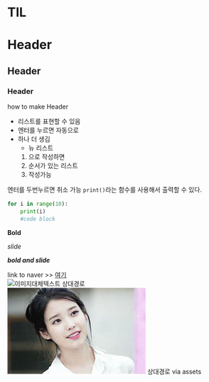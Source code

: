 # TIL
   # Header
   ## Header
   ### Header
   
   how to make Header

- 리스트를 표현할 수 있음
- 엔터를 누르면 자동으로
- 하나 더 생김
   - 뉴 리스트
  1. 으로 작성하면
  2. 순서가 있는 리스트
  3. 작성가능

엔터를 두번누르면 취소 가능
`print()`라는 함수를 사용해서 출력할 수 있다.
```python
for i in range(10):
    print(i)
    #code block
```   
**Bold**

*slide*

***bold and slide***

link to naver >>
[여기](https://www.naver.com)  
![이미지대체텍스트](a.jpg) 상대경로  
![이미지](assets\a.jpg) 상대경로 via assets  
